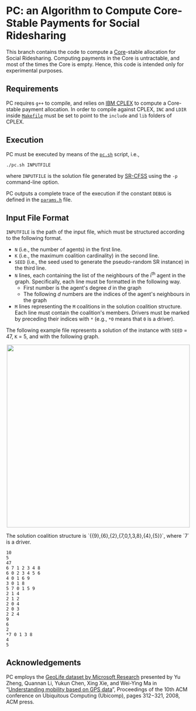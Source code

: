 PC: an Algorithm to Compute Core-Stable Payments for Social Ridesharing
===================
This branch contains the code to compute a [Core](https://en.wikipedia.org/wiki/Core_(game_theory))-stable allocation for Social Ridesharing. Computing payments in the Core is untractable, and most of the times the Core is empty. Hence, this code is intended only for experimental purposes.

Requirements
----------
PC requires `g++` to compile, and relies on [IBM CPLEX](https://www-01.ibm.com/software/commerce/optimization/cplex-optimizer) to compute a Core-stable payment allocation. In order to compile against CPLEX, `INC` and `LDIR` inside [`Makefile`](Makefile)  must be set to point to the `include` and `lib` folders of CPLEX.

Execution
----------
PC must be executed by means of the [`pc.sh`](pc.sh) script, i.e.,
```
./pc.sh INPUTFILE
```
where `INPUTFILE` is the solution file generated by [SR-CFSS](https://github.com/filippobistaffa/SR-CFSS) using the `-p` command-line option.

PC outputs a complete trace of the execution if the constant `DEBUG` is defined in the [`params.h`](params.h) file.

Input File Format
----------
`INPUTFILE` is the path of the input file, which must be structured according to the following format.

  * `N` (i.e., the number of agents) in the first line.
  * `K` (i.e., the maximum coalition cardinality) in the second line.
  * `SEED` (i.e., the seed used to generate the pseudo-random SR instance) in the third line.
  * `N` lines, each containing the list of the neighbours of the i<sup>th</sup> agent in the graph. Specifically, each line must be formatted in the following way.
	  * First number is the agent's degree *d* in the graph
	  * The following *d* numbers are the indices of the agent's neighbours in the graph
  * `M` lines representing the `M` coalitions in the solution coalition structure. Each line must contain the coalition's members. Drivers must be marked by preceding their indices with `*` (e.g., `*0` means that `0` is a driver).

The following example file represents a solution of the instance with `SEED` = 47, `K` = 5, and with the following graph.
<p align="center"><img src="http://i.imgur.com/cFGCpbz.png" width="500" /></p>
The solution coalition structure is `{{9},{6},{2},{7,0,1,3,8},{4},{5}}`, where `7` is a driver. 

```
10
5
47
6 7 1 2 3 4 8
6 0 2 3 4 5 6
4 0 1 6 9
3 0 1 8
5 7 0 1 5 9
2 1 4
2 1 2
2 0 4
2 0 3
2 2 4
9
6
2
*7 0 1 3 8
4
5
```

Acknowledgements
----------
PC employs the [GeoLife dataset by Microsoft Research](http://research.microsoft.com/en-us/projects/geolife) presented by Yu Zheng, Quannan Li, Yukun Chen, Xing Xie, and Wei-Ying Ma in “[Understanding mobility based on GPS data](https://www.microsoft.com/en-us/research/publication/understanding-mobility-based-on-gps-data)”, Proceedings of the 10th ACM conference on Ubiquitous Computing (Ubicomp), pages 312−321, 2008, ACM press.
